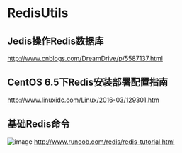 # RedisUtils

Jedis操作Redis数据库
------- 
http://www.cnblogs.com/DreamDrive/p/5587137.html

CentOS 6.5下Redis安装部署配置指南
------- 
http://www.linuxidc.com/Linux/2016-03/129301.htm

基础Redis命令
------- 
![image](http://www.runoob.com/wp-content/uploads/2014/11/redis-install1.png)
http://www.runoob.com/redis/redis-tutorial.html
